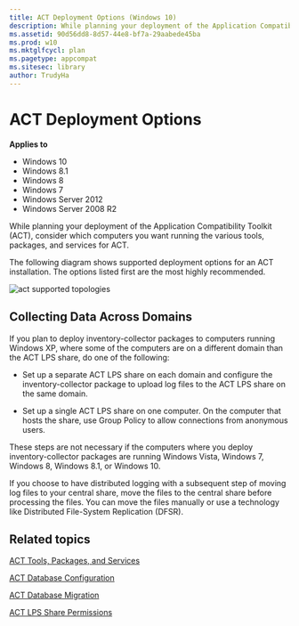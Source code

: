 ```yaml
---
title: ACT Deployment Options (Windows 10)
description: While planning your deployment of the Application Compatibility Toolkit (ACT), consider which computers you want running the various tools, packages, and services for ACT.
ms.assetid: 90d56dd8-8d57-44e8-bf7a-29aabede45ba
ms.prod: w10
ms.mktglfcycl: plan
ms.pagetype: appcompat
ms.sitesec: library
author: TrudyHa
---
```


# ACT Deployment Options


**Applies to**

-   Windows 10
-   Windows 8.1
-   Windows 8
-   Windows 7
-   Windows Server 2012
-   Windows Server 2008 R2

While planning your deployment of the Application Compatibility Toolkit (ACT), consider which computers you want running the various tools, packages, and services for ACT.

The following diagram shows supported deployment options for an ACT installation. The options listed first are the most highly recommended.

![act supported topologies](images/dep-win8-l-act-supportedtopologies.jpg)

## Collecting Data Across Domains


If you plan to deploy inventory-collector packages to computers running Windows XP, where some of the computers are on a different domain than the ACT LPS share, do one of the following:

-   Set up a separate ACT LPS share on each domain and configure the inventory-collector package to upload log files to the ACT LPS share on the same domain.

-   Set up a single ACT LPS share on one computer. On the computer that hosts the share, use Group Policy to allow connections from anonymous users.

These steps are not necessary if the computers where you deploy inventory-collector packages are running Windows Vista, Windows 7, Windows 8, Windows 8.1, or Windows 10.

If you choose to have distributed logging with a subsequent step of moving log files to your central share, move the files to the central share before processing the files. You can move the files manually or use a technology like Distributed File-System Replication (DFSR).

## Related topics


[ACT Tools, Packages, and Services](act-tools-packages-and-services.md)

[ACT Database Configuration](act-database-configuration.md)

[ACT Database Migration](act-database-migration.md)

[ACT LPS Share Permissions](act-lps-share-permissions.md)

 

 





